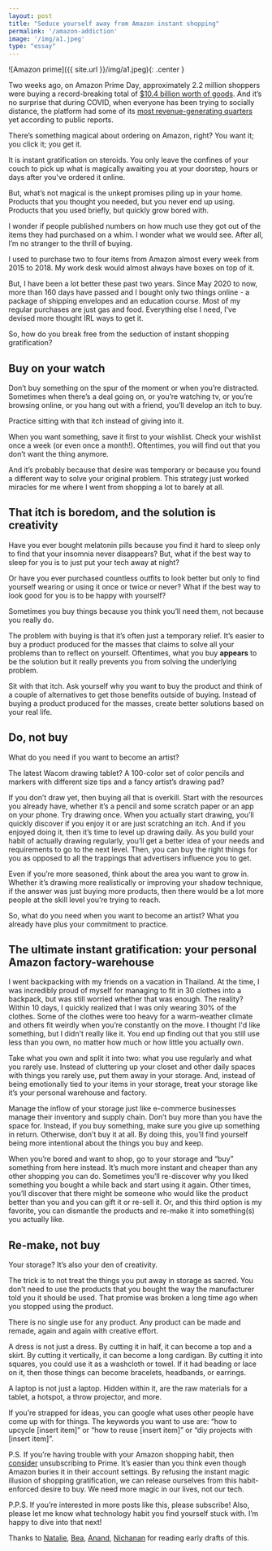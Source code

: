 ```yaml
---
layout: post
title: "Seduce yourself away from Amazon instant shopping"
permalink: '/amazon-addiction'
image: '/img/a1.jpeg'
type: "essay"
---
```


![Amazon prime]({{ site.url }}/img/a1.jpeg){: .center }

Two weeks ago, on Amazon Prime Day, approximately 2.2 million shoppers were buying a record-breaking total of [$10.4 billion worth of goods](https://www.digitalcommerce360.com/article/amazon-prime-day-sales/). And it’s no surprise that during COVID, when everyone has been trying to socially distance, the platform had some of its [most revenue-generating quarters](https://www.subscriptioninsider.com/memberships/amazon-net-sales-grew-40-percent-in-q2-2020) yet according to public reports.

There’s something magical about ordering on Amazon, right? You want it; you click it; you get it.

It is instant gratification on steroids. You only leave the confines of your couch to pick up what is magically awaiting you at your doorstep, hours or days after you've ordered it online.

But, what’s not magical is the unkept promises piling up in your home. Products that you thought you needed, but you never end up using. Products that you used briefly, but quickly grow bored with. 

I wonder if people published numbers on how much use they got out of the items they had purchased on a whim. I wonder what we would see. After all, I’m no stranger to the thrill of buying.

I used to purchase two to four items from Amazon almost every week from 2015 to 2018. My work desk would almost always have boxes on top of it.

But, I have been a lot better these past two years. Since May 2020 to now, more than 160 days have passed and I bought only two things online - a package of shipping envelopes and an education course. Most of my regular purchases are just gas and food. Everything else I need, I’ve devised more thought IRL ways to get it.

So, how do you break free from the seduction of instant shopping gratification?

## Buy on your watch
Don’t buy something on the spur of the moment or when you’re distracted. Sometimes when there’s a deal going on, or you’re watching tv, or you’re browsing online, or you hang out with a friend, you’ll develop an itch to buy.

Practice sitting with that itch instead of giving into it.

When you want something, save it first to your wishlist.  Check your wishlist once a week (or even once a month!). Oftentimes, you will find out that you don’t want the thing anymore.

And it’s probably because that desire was temporary or because you found a different way to solve your original problem. This strategy just worked miracles for me where I went from shopping a lot to barely at all.

## That itch is boredom, and the solution is creativity
Have you ever bought melatonin pills because you find it hard to sleep only to find that your insomnia never disappears? But, what if the best way to sleep for you is to just put your tech away at night?

Or have you ever purchased countless outfits to look better but only to find yourself wearing or using it once or twice or never? What if the best way to look good for you is to be happy with yourself?

Sometimes you buy things because you think you’ll need them, not because you really do. 

The problem with buying is that it’s often just a temporary relief. It’s easier to buy a product produced for the masses that claims to solve all your problems than to reflect on yourself. Oftentimes, what you buy **appears** to be the solution but it really prevents you from solving the underlying problem. 

Sit with that itch. Ask yourself why you want to buy the product and think of a couple of alternatives to get those benefits outside of buying. Instead of buying a product produced for the masses, create better solutions based on your real life.

## Do, not buy
What do you need if you want to become an artist?

The latest Wacom drawing tablet? A 100-color set of color pencils and markers with different size tips and a fancy artist’s drawing pad? 

If you don’t draw yet, then buying all that is overkill. Start with the resources you already have, whether it’s a pencil and some scratch paper or an app on your phone. Try drawing once. When you actually start drawing, you’ll quickly discover if you enjoy it or are just scratching an itch. And if you enjoyed doing it, then it’s time to level up drawing daily. As you build your habit of actually drawing regularly, you’ll get a better idea of your needs and requirements to go to the next level. Then, you can buy the right things for you as opposed to all the trappings that advertisers influence you to get. 

Even if you’re more seasoned, think about the area you want to grow in. Whether it’s drawing more realistically or improving your shadow technique, if the answer was just buying more products, then there would be a lot more people at the skill level you’re trying to reach. 

So, what do you need when you want to become an artist? What you already have plus your commitment to practice.

## The ultimate instant gratification: your personal Amazon factory-warehouse
I went backpacking with my friends on a vacation in Thailand. At the time, I was incredibly proud of myself for managing to fit in 30 clothes into a backpack, but was still worried whether that was enough. The reality? Within 10 days, I quickly realized that I was only wearing 30% of the clothes. Some of the clothes were too heavy for a warm-weather climate and others fit weirdly when you’re constantly on the move. I thought I'd like something, but I didn't really like it. You end up finding out that you still use less than you own, no matter how much or how little you actually own. 

Take what you own and split it into two: what you use regularly and what you rarely use. Instead of cluttering up your closet and other daily spaces with things you rarely use, put them away in your storage. And, instead of being emotionally tied to your items in your storage, treat your storage like it’s your personal warehouse and factory.

Manage the inflow of your storage just like e-commerce businesses manage their inventory and supply chain. Don’t buy more than you have the space for. Instead, if you buy something, make sure you give up something in return. Otherwise, don’t buy it at all. By doing this, you’ll find yourself being more intentional about the things you buy and keep.

When you’re bored and want to shop, go to your storage and “buy” something from here instead. It’s much more instant and cheaper than any other shopping you can do. Sometimes you’ll re-discover why you liked something you bought a while back and start using it again. Other times, you’ll discover that there might be someone who would like the product better than you and you can gift it or re-sell it. Or, and this third option is my favorite, you can dismantle the products and re-make it into something(s) you actually like. 

## Re-make, not buy
Your storage? It’s also your den of creativity.

The trick is to not treat the things you put away in storage as sacred. You don’t need to use the products that you bought the way the manufacturer told you it should be used. That promise was broken a long time ago when you stopped using the product. 

There is no single use for any product. Any product can be made and remade, again and again with creative effort.

A dress is not just a dress. By cutting it in half, it can become a top and a skirt. By cutting it vertically, it can become a long cardigan. By cutting it into squares, you could use it as a washcloth or towel. If it had beading or lace on it, then those things can become bracelets, headbands, or earrings.

A laptop is not just a laptop. Hidden within it, are the raw materials for a tablet, a hotspot, a throw projector, and more.

If you’re strapped for ideas, you can google what uses other people have come up with for things. The keywords you want to use are: “how to upcycle [insert item]” or “how to reuse [insert item]” or “diy projects with [insert item]”. 

P.S. If you’re having trouble with your Amazon shopping habit, then [consider](https://jscalc.io/embed/oAzsO25RvEKdwzXx) unsubscribing to Prime. It’s easier than you think even though Amazon buries it in their account settings. By refusing the instant magic illusion of shopping gratification, we can release ourselves from this habit-enforced desire to buy. We need more magic in our lives, not our tech.

P.P.S. If you’re interested in more posts like this, please subscribe! Also, please let me know what technology habit you find yourself stuck with. I’m happy to dive into that next!

Thanks to [Natalie](http://natalietoren.com/), [Bea](http://twitter.com/beatrinidad_), [Anand](https://twitter.com/_anandmariappan), [Nichanan](https://twitter.com/nichanank) for reading early drafts of this.
